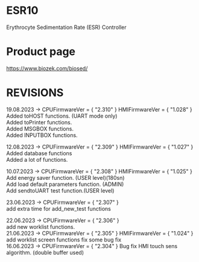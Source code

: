 # ESR10
 Erythrocyte Sedimentation Rate (ESR) Controller


# Product page
https://www.biozek.com/biosed/

# REVISIONS
19.08.2023 -> CPUFirmwareVer = { "2.310" } HMIFirmwareVer = { "1.028" }
<br>
	Added toHOST functions. (UART mode only)
<br>
	Added toPrinter functions.
<br>
	Added MSGBOX functions.
<br>
	Added INPUTBOX functions.
<br>


12.08.2023 -> CPUFirmwareVer = { "2.309" } HMIFirmwareVer = { "1.027" }
<br>
	Added database functions
<br>
	Added a lot of functions.
<br>	

10.07.2023 -> CPUFirmwareVer = { "2.308" } HMIFirmwareVer = { "1.025" }
	<br>
	Add energy saver function. (USER level)(180sn)
	<br>
	Add load default parameters function. (ADMIN)
	<br>
	Add sendtoUART test function.(USER level)
	<br>

23.06.2023 -> CPUFirmwareVer = { "2.307" }
	<br>
	add extra time for add_new_test functions
	<br>

22.06.2023 -> CPUFirmwareVer = { "2.306" }
	<br>
	add new worklist functions.
	<br>
21.06.2023 -> CPUFirmwareVer = { "2.305" } 	HMIFirmwareVer = { "1.024" }
	<br>
	add worklist screen functions
	fix some bug fix
	<br>
16.06.2023 -> CPUFirmwareVer = { "2.304" }	Bug fix HMI touch sens algorithm. (double buffer used)
